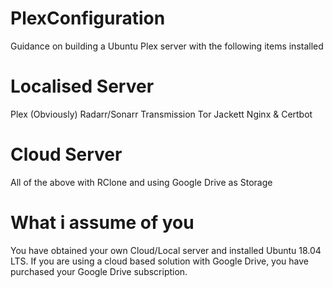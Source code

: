 # PlexConfiguration
Guidance on building a Ubuntu Plex server with the following items installed 

# Localised Server 
Plex (Obviously)
Radarr/Sonarr
Transmission 
Tor 
Jackett
Nginx & Certbot

# Cloud Server
All of the above with RClone and using Google Drive as Storage 

# What i assume of you
You have obtained your own Cloud/Local server and installed Ubuntu 18.04 LTS. If you are using a cloud based solution with Google Drive, you have purchased your Google Drive subscription.
